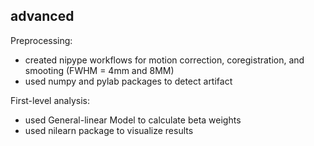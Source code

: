 ## **advanced**

Preprocessing: 
- created nipype workflows for motion correction, coregistration, and smooting (FWHM = 4mm and 8MM)
- used numpy and pylab packages to detect artifact 

First-level analysis:
- used General-linear Model to calculate beta weights
- used nilearn package to visualize results

